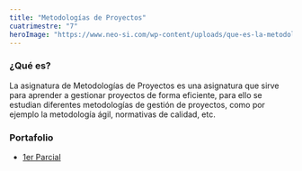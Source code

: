 ```yaml
---
title: "Metodologías de Proyectos"
cuatrimestre: "7"
heroImage: "https://www.neo-si.com/wp-content/uploads/que-es-la-metodologia-agile.jpg"
---
```


<h3 class="font-bold text-4xl mb-5">¿Qué es?</h3>
La asignatura de Metodologías de Proyectos es una asignatura que sirve para aprender a gestionar proyectos de forma eficiente, para ello se estudian diferentes metodologías de gestión de proyectos, como por ejemplo la metodología ágil, normativas de calidad, etc.

<h3 class="font-bold text-4xl my-5">Portafolio</h3>
<ul>
    <li><a class="underline text-blue-700 cursor-pointer" href="https://drive.google.com/drive/folders/1gyW-px769tMxoo_I-S2rNesCLqoVY63X?usp=sharing" target="_blank">1er Parcial</a></li>
</ul>
